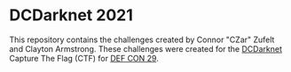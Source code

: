 # DCDarknet 2021

This repository contains the challenges created by Connor "CZar" Zufelt and Clayton Armstrong. These challenges were created for the [DCDarknet](https://dcdark.net/home) Capture The Flag (CTF) for [DEF CON 29](https://www.defcon.org/html/defcon-29/dc-29-index.html).